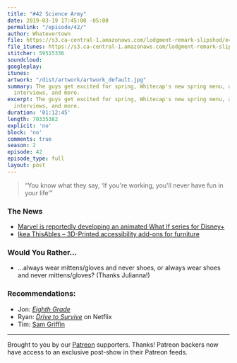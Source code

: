 ```yaml
---
title: "#42 Science Army"
date: 2019-03-19 17:45:00 -05:00
permalink: "/episode/42/"
author: Whatevertown
file: https://s3.ca-central-1.amazonaws.com/lodgment-remark-slipshod/e42.mp3
file_itunes: https://s3.ca-central-1.amazonaws.com/lodgment-remark-slipshod/e42.m4a
stitcher: 59515336
soundcloud:
googleplay:
itunes:
artwork: "/dist/artwork/artwork_default.jpg"
summary: The guys get excited for spring, Whitecap's new spring menu, and talk first
  interviews, and more.
excerpt: The guys get excited for spring, Whitecap's new spring menu, and talk first
  interviews, and more.
duration: '01:12:45'
length: 70335382
explicit: 'no'
block: 'no'
comments: true
season: 2
episode: 42
episode_type: full
layout: post
---
```


> “You know what they say, ‘If you're working, you'll never have fun in your life’”

### The News
- [Marvel is reportedly developing an animated What If series for Disney+](https://apple.news/ABuZIKBR-RLiwRrKuFrsbLg)
- [Ikea ThisAbles – 3D-Printed accessibility add-ons for furniture](https://apple.news/A42-BzX8fR4ygWTSrLpQvjQ)

### Would You Rather…
- …always wear mittens/gloves and never shoes, or always wear shoes and never mittens/gloves? (Thanks Julianna!)

### Recommendations:
- Jon: [*Eighth Grade*](https://letterboxd.com/film/eighth-grade/)
- Ryan: [*Drive to Survive*](https://www.youtube.com/watch?v=wtJPe1ksS6E) on Netflix
- Tim: [Sam Griffin](https://www.youtube.com/channel/UCSI48pjxCl0sWwJwbqo9csQ)

---

Brought to you by our [Patreon](https://www.patreon.com/whatevertown) supporters. Thanks! Patreon backers now have access to an exclusive post-show in their Patreon feeds.
